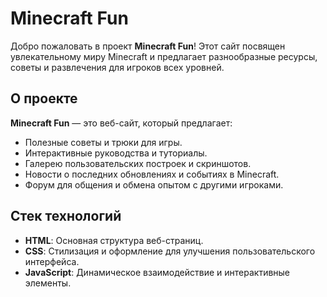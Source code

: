 # Minecraft Fun

Добро пожаловать в проект **Minecraft Fun**! Этот сайт посвящен увлекательному миру Minecraft и предлагает разнообразные ресурсы, советы и развлечения для игроков всех уровней.

## О проекте

**Minecraft Fun** — это веб-сайт, который предлагает:

- Полезные советы и трюки для игры.
- Интерактивные руководства и туториалы.
- Галерею пользовательских построек и скриншотов.
- Новости о последних обновлениях и событиях в Minecraft.
- Форум для общения и обмена опытом с другими игроками.

## Стек технологий

- **HTML**: Основная структура веб-страниц.
- **CSS**: Стилизация и оформление для улучшения пользовательского интерфейса.
- **JavaScript**: Динамическое взаимодействие и интерактивные элементы.
